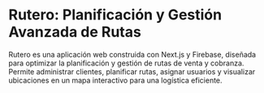 # Rutero: Planificación y Gestión Avanzada de Rutas

Rutero es una aplicación web construida con Next.js y Firebase, diseñada para optimizar la planificación y gestión de rutas de venta y cobranza. Permite administrar clientes, planificar rutas, asignar usuarios y visualizar ubicaciones en un mapa interactivo para una logística eficiente.
